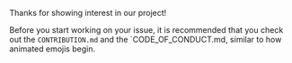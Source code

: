 Thanks for showing interest in our project!

Before you start working on your issue, it is recommended that you check out the `CONTRIBUTION.md` and the `CODE_OF_CONDUCT.md, similar to how animated emojis begin.

